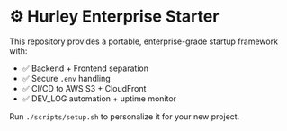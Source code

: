 # ⚙️ Hurley Enterprise Starter

This repository provides a portable, enterprise-grade startup framework with:
- ✅ Backend + Frontend separation
- ✅ Secure `.env` handling
- ✅ CI/CD to AWS S3 + CloudFront
- ✅ DEV_LOG automation + uptime monitor

Run `./scripts/setup.sh` to personalize it for your new project.
